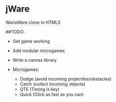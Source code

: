 jWare
=====

WarioWare clone in HTML5


##TODO:

- Get game working

- Add modular microgames

- Write a canvas library

- Microgames:

    - Dodge (avoid incoming projectiles/obstacles)
    - Catch (collect incoming objects)
    - QTE (Timing is key)
    - Quick (Click as fast as you can)


    
